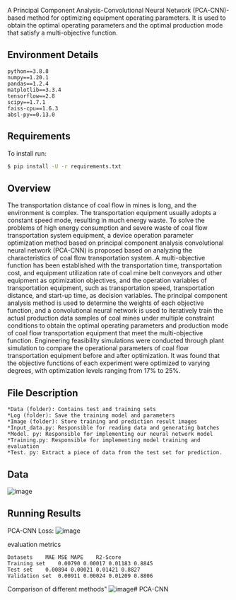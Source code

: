 
A Principal Component Analysis-Convolutional Neural Network (PCA-CNN)-based method for optimizing equipment operating parameters. It is used to obtain the optimal operating parameters and the optimal production mode that satisfy a multi-objective function.

## Environment Details
```
python==3.8.8
numpy==1.20.1
pandas==1.2.4
matplotlib==3.3.4
tensorflow==2.8
scipy==1.7.1
faiss-cpu==1.6.3
absl-py==0.13.0
```

## Requirements

To install run:
```bash
$ pip install -U -r requirements.txt
```

## Overview
The transportation distance of coal flow in mines is long, and the environment is complex. The transportation equipment usually adopts a constant speed mode, resulting in much energy waste. To solve the problems of high energy consumption and severe waste of coal flow transportation system equipment, a device operation parameter optimization method based on principal component analysis convolutional neural network (PCA-CNN) is proposed based on analyzing the characteristics of coal flow transportation system. A multi-objective function has been established with the transportation time, transportation cost, and equipment utilization rate of coal mine belt conveyors and other equipment as optimization objectives, and the operation variables of transportation equipment, such as transportation speed, transportation distance, and start-up time, as decision variables. The principal component analysis method is used to determine the weights of each objective function, and a convolutional neural network is used to iteratively train the actual production data samples of coal mines under multiple constraint conditions to obtain the optimal operating parameters and production mode of coal flow transportation equipment that meet the multi-objective function. Engineering feasibility simulations were conducted through plant simulation to compare the operational parameters of coal flow transportation equipment before and after optimization. It was found that the objective functions of each experiment were optimized to varying degrees, with optimization levels ranging from 17% to 25%.

## File Description
```
*Data (folder): Contains test and training sets
*Log (folder): Save the training model and parameters
*Image (folder): Store training and prediction result images
*Input_data.py: Responsible for reading data and generating batches
*Model. py: Responsible for implementing our neural network model
*Training.py: Responsible for implementing model training and evaluation
*Test. py: Extract a piece of data from the test set for prediction.
```
##  Data
![image](https://github.com/ydd-bytu/PCA-CNN/assets/73636410/74f4dfaf-5eb6-49c9-84c7-76b722593d99)

## Running Results
PCA-CNN Loss:
![image](https://github.com/ydd-bytu/PCA-CNN/assets/73636410/7d0949e5-fd14-4912-861a-11d273e36d9b)

evaluation metrics
```
Datasets	MAE	MSE	MAPE	R2-Score
Training set	0.00790	0.00017	0.01183	0.8845
Test set	0.00894	0.00021	0.01421	0.8827
Validation set	0.00911	0.00024	0.01209	0.8806
```
Comparison of different methods"
![image](https://github.com/ydd-bytu/PCA-CNN/assets/73636410/a7c56c79-f33f-4c40-ab58-456520642bc0)# PCA-CNN
